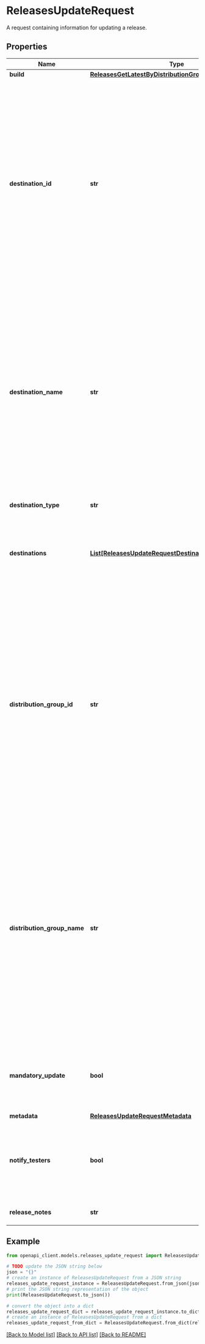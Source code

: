 # ReleasesUpdateRequest

A request containing information for updating a release.

## Properties

Name | Type | Description | Notes
------------ | ------------- | ------------- | -------------
**build** | [**ReleasesGetLatestByDistributionGroup200ResponseBuild**](ReleasesGetLatestByDistributionGroup200ResponseBuild.md) |  | [optional] 
**destination_id** | **str** | OBSOLETE. Will be removed in future releases - use destinations instead. Id of a destination. The release will be associated with this destination. If the destination doesn&#39;t exist a 400 is returned. If both destination name and id are passed, the id is taking precedence. | [optional] 
**destination_name** | **str** | OBSOLETE. Will be removed in future releases - use destinations instead. Name of a destination. The release will be associated with this destination. If the destination doesn&#39;t exist a 400 is returned. If both distribution group name and id are passed, the id is taking precedence. | [optional] 
**destination_type** | **str** | Not used anymore. | [optional] 
**destinations** | [**List[ReleasesUpdateRequestDestinationsInner]**](ReleasesUpdateRequestDestinationsInner.md) | Distribute this release under the following list of destinations (store groups or distribution groups). | [optional] 
**distribution_group_id** | **str** | OBSOLETE. Will be removed in future releases - use destinations instead. Id of a distribution group. The release will be associated with this distribution group. If the distribution group doesn&#39;t exist a 400 is returned. If both distribution group name and id are passed, the id is taking precedence. | [optional] 
**distribution_group_name** | **str** | OBSOLETE. Will be removed in future releases - use destinations instead. Name of a distribution group. The release will be associated with this distribution group. If the distribution group doesn&#39;t exist a 400 is returned. If both distribution group name and id are passed, the id is taking precedence. | [optional] 
**mandatory_update** | **bool** | A boolean which determines whether this version should be a mandatory update or not. | [optional] 
**metadata** | [**ReleasesUpdateRequestMetadata**](ReleasesUpdateRequestMetadata.md) |  | [optional] 
**notify_testers** | **bool** | A boolean which determines whether to notify testers of a new release, default to true. | [optional] [default to True]
**release_notes** | **str** | Release notes for this release. | [optional] 

## Example

```python
from openapi_client.models.releases_update_request import ReleasesUpdateRequest

# TODO update the JSON string below
json = "{}"
# create an instance of ReleasesUpdateRequest from a JSON string
releases_update_request_instance = ReleasesUpdateRequest.from_json(json)
# print the JSON string representation of the object
print(ReleasesUpdateRequest.to_json())

# convert the object into a dict
releases_update_request_dict = releases_update_request_instance.to_dict()
# create an instance of ReleasesUpdateRequest from a dict
releases_update_request_from_dict = ReleasesUpdateRequest.from_dict(releases_update_request_dict)
```
[[Back to Model list]](../README.md#documentation-for-models) [[Back to API list]](../README.md#documentation-for-api-endpoints) [[Back to README]](../README.md)



